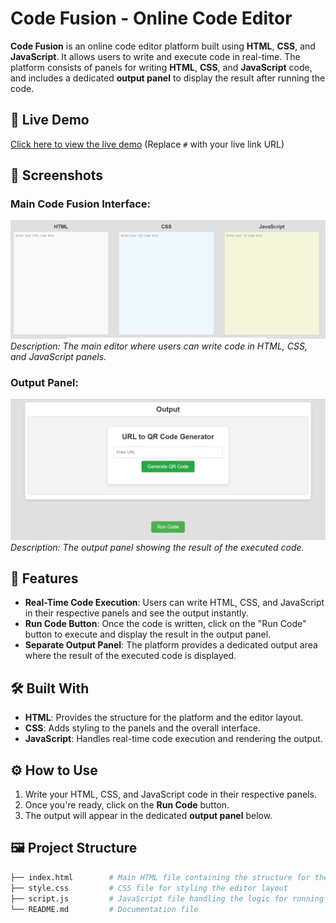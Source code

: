 # Code Fusion - Online Code Editor

**Code Fusion** is an online code editor platform built using **HTML**, **CSS**, and **JavaScript**. It allows users to write and execute code in real-time. The platform consists of panels for writing **HTML**, **CSS**, and **JavaScript** code, and includes a dedicated **output panel** to display the result after running the code.

## 🚀 Live Demo

[Click here to view the live demo](https://varshith345.github.io/Code-Fusion/) (Replace `#` with your live link URL)

## 📸 Screenshots

### Main Code Fusion Interface:
![Code Fusion Editor](https://github.com/varshith345/Code-Fusion/blob/main/CFHome.png)  
_Description: The main editor where users can write code in HTML, CSS, and JavaScript panels._

### Output Panel:
![Code Fusion Output](https://github.com/varshith345/Code-Fusion/blob/main/CFoutput.png)  
_Description: The output panel showing the result of the executed code._

## 📄 Features

- **Real-Time Code Execution**: Users can write HTML, CSS, and JavaScript in their respective panels and see the output instantly.
- **Run Code Button**: Once the code is written, click on the "Run Code" button to execute and display the result in the output panel.
- **Separate Output Panel**: The platform provides a dedicated output area where the result of the executed code is displayed.

## 🛠️ Built With

- **HTML**: Provides the structure for the platform and the editor layout.
- **CSS**: Adds styling to the panels and the overall interface.
- **JavaScript**: Handles real-time code execution and rendering the output.

## ⚙️ How to Use

1. Write your HTML, CSS, and JavaScript code in their respective panels.
2. Once you're ready, click on the **Run Code** button.
3. The output will appear in the dedicated **output panel** below.

## 🖼️ Project Structure

```bash
├── index.html        # Main HTML file containing the structure for the editor
├── style.css         # CSS file for styling the editor layout
├── script.js         # JavaScript file handling the logic for running the code and displaying output
└── README.md         # Documentation file

